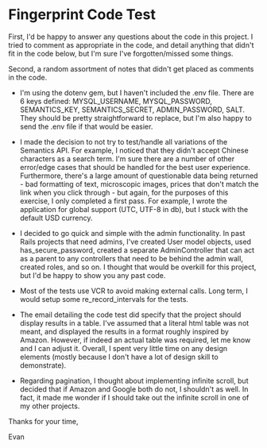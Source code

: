 Fingerprint Code Test
=====================

First, I'd be happy to answer any questions about the code in this project. I tried to comment as appropriate in the code, and detail anything that didn't fit in the code below, but I'm sure I've forgotten/missed some things. 

Second, a random assortment of notes that didn't get placed as comments in the code.
  * I'm using the dotenv gem, but I haven't included the .env file. There are 6 keys defined: 
    MYSQL_USERNAME, MYSQL_PASSWORD, SEMANTICS_KEY, SEMANTICS_SECRET, ADMIN_PASSWORD, SALT. They should be pretty straightforward to replace, but I'm also happy to send the .env file if that would be easier.
    
  * I made the decision to not try to test/handle all variations of the Semantics API. For example, I noticed that they didn't accept Chinese characters as a search term. I'm sure there are a number of other error/edge cases that should be handled for the best user experience. Furthermore, there's a large amount of questionable data being returned - bad formatting of text, microscopic images, prices that don't match the link when you click through - but again, for the purposes of this exercise, I only completed a first pass. For example, I wrote the application for global support (UTC, UTF-8 in db), but I stuck with the default USD currency. 
  
  * I decided to go quick and simple with the admin functionality. In past Rails projects that need admins, I've created User model objects, used has_secure_password, created a separate AdminController that can act as a parent to any controllers that need to be behind the admin wall, created roles, and so on. I thought that would be overkill for this project, but I'd be happy to show you any past code.
  
  * Most of the tests use VCR to avoid making external calls. Long term, I would setup some re_record_intervals for the tests.
  
  * The email detailing the code test did specify that the project should display results in a table. I've assumed that a literal html table was not meant, and displayed the results in a format roughly inspired by Amazon. However, if indeed an actual table was required, let me know and I can adjust it. Overall, I spent very little time on any design elements (mostly because I don't have a lot of design skill to demonstrate). 
  
  * Regarding pagination, I thought about implementing infinite scroll, but decided that if Amazon and Google both do not, I shouldn't as well. In fact, it made me wonder if I should take out the infinite scroll in one of my other projects. 
  
Thanks for your time,

Evan

